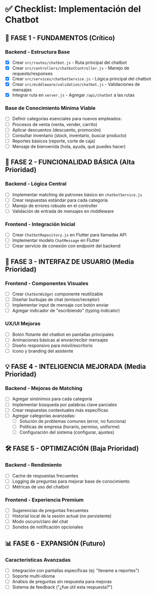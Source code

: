 # ✅ Checklist: Implementación del Chatbot

## 🚀 FASE 1 - FUNDAMENTOS (Crítico)

### Backend - Estructura Base
- [x] Crear `src/routes/chatbot.js` - Ruta principal del chatbot
- [x] Crear `src/controllers/chatbotController.js` - Manejo de requests/responses
- [x] Crear `src/services/chatbotService.js` - Lógica principal del chatbot
- [x] Crear `src/middleware/validation/chatbot.js` - Validaciones de mensajes
- [x] Integrar ruta en `server.js` - Agregar `/api/chatbot` a las rutas

### Base de Conocimiento Mínima Viable
  - [ ] Definir categorías esenciales para nuevos empleados:
  - [ ] Procesos de venta (venta, vender, carrito)
  - [ ] Aplicar descuentos (descuento, promoción)
  - [ ] Consultar inventario (stock, inventario, buscar producto)
  - [ ] Reportes básicos (reporte, corte de caja)
  - [ ] Mensaje de bienvenida (hola, ayuda, qué puedes hacer)

## 🔧 FASE 2 - FUNCIONALIDAD BÁSICA (Alta Prioridad)

### Backend - Lógica Central
- [ ] Implementar matching de patrones básico en `chatbotService.js`
- [ ] Crear respuestas estándar para cada categoría
- [ ] Manejo de errores robusto en el controller
- [ ] Validación de entrada de mensajes en middleware

### Frontend - Integración Inicial
- [ ] Crear `ChatbotRepository.js` en Flutter para llamadas API
- [ ] Implementar modelo `ChatMessage` en Flutter
- [ ] Crear servicio de conexión con endpoint del backend

## 🎨 FASE 3 - INTERFAZ DE USUARIO (Media Prioridad)

### Frontend - Componentes Visuales
- [ ] Crear `ChatbotWidget` componente reutilizable
- [ ] Diseñar burbujas de chat (emisor/receptor)
- [ ] Implementar input de mensaje con botón enviar
- [ ] Agregar indicador de "escribiendo" (typing indicator)

### UX/UI Mejoras
- [ ] Botón flotante del chatbot en pantallas principales
- [ ] Animaciones básicas al enviar/recibir mensajes
- [ ] Diseño responsivo para móvil/escritorio
- [ ] Icono y branding del asistente

## 💡 FASE 4 - INTELIGENCIA MEJORADA (Media Prioridad)

### Backend - Mejoras de Matching
- [ ] Agregar sinónimos para cada categoría
- [ ] Implementar búsqueda por palabras clave parciales
- [ ] Crear respuestas contextuales más específicas
- [ ] Agregar categorías avanzadas:
  - [ ] Solución de problemas comunes (error, no funciona)
  - [ ] Políticas de empresa (horario, permiso, uniforme)
  - [ ] Configuración del sistema (configurar, ajustes)

## 🛠 FASE 5 - OPTIMIZACIÓN (Baja Prioridad)

### Backend - Rendimiento
- [ ] Cache de respuestas frecuentes
- [ ] Logging de preguntas para mejorar base de conocimiento
- [ ] Métricas de uso del chatbot

### Frontend - Experiencia Premium
- [ ] Sugerencias de preguntas frecuentes
- [ ] Historial local de la sesión actual (no persistente)
- [ ] Modo oscuro/claro del chat
- [ ] Sonidos de notificación opcionales

## 📊 FASE 6 - EXPANSIÓN (Futuro)

### Características Avanzadas
- [ ] Integración con pantallas específicas (ej: "llevame a reportes")
- [ ] Soporte multi-idioma
- [ ] Análisis de preguntas sin respuesta para mejoras
- [ ] Sistema de feedback ("¿fue útil esta respuesta?")
